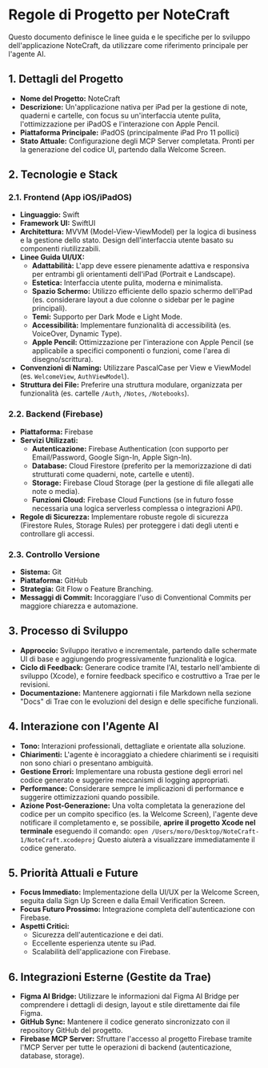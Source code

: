 # Regole di Progetto per NoteCraft

Questo documento definisce le linee guida e le specifiche per lo sviluppo dell'applicazione NoteCraft, da utilizzare come riferimento principale per l'agente AI.

## 1. Dettagli del Progetto

* **Nome del Progetto:** NoteCraft
* **Descrizione:** Un'applicazione nativa per iPad per la gestione di note, quaderni e cartelle, con focus su un'interfaccia utente pulita, l'ottimizzazione per iPadOS e l'interazione con Apple Pencil.
* **Piattaforma Principale:** iPadOS (principalmente iPad Pro 11 pollici)
* **Stato Attuale:** Configurazione degli MCP Server completata. Pronti per la generazione del codice UI, partendo dalla Welcome Screen.

## 2. Tecnologie e Stack

### 2.1. Frontend (App iOS/iPadOS)
* **Linguaggio:** Swift
* **Framework UI:** SwiftUI
* **Architettura:** MVVM (Model-View-ViewModel) per la logica di business e la gestione dello stato. Design dell'interfaccia utente basato su componenti riutilizzabili.
* **Linee Guida UI/UX:**
    * **Adattabilità:** L'app deve essere pienamente adattiva e responsiva per entrambi gli orientamenti dell'iPad (Portrait e Landscape).
    * **Estetica:** Interfaccia utente pulita, moderna e minimalista.
    * **Spazio Schermo:** Utilizzo efficiente dello spazio schermo dell'iPad (es. considerare layout a due colonne o sidebar per le pagine principali).
    * **Temi:** Supporto per Dark Mode e Light Mode.
    * **Accessibilità:** Implementare funzionalità di accessibilità (es. VoiceOver, Dynamic Type).
    * **Apple Pencil:** Ottimizzazione per l'interazione con Apple Pencil (se applicabile a specifici componenti o funzioni, come l'area di disegno/scrittura).
* **Convenzioni di Naming:** Utilizzare PascalCase per View e ViewModel (es. `WelcomeView`, `AuthViewModel`).
* **Struttura dei File:** Preferire una struttura modulare, organizzata per funzionalità (es. cartelle `/Auth`, `/Notes`, `/Notebooks`).

### 2.2. Backend (Firebase)
* **Piattaforma:** Firebase
* **Servizi Utilizzati:**
    * **Autenticazione:** Firebase Authentication (con supporto per Email/Password, Google Sign-In, Apple Sign-In).
    * **Database:** Cloud Firestore (preferito per la memorizzazione di dati strutturati come quaderni, note, cartelle e utenti).
    * **Storage:** Firebase Cloud Storage (per la gestione di file allegati alle note o media).
    * **Funzioni Cloud:** Firebase Cloud Functions (se in futuro fosse necessaria una logica serverless complessa o integrazioni API).
* **Regole di Sicurezza:** Implementare robuste regole di sicurezza (Firestore Rules, Storage Rules) per proteggere i dati degli utenti e controllare gli accessi.

### 2.3. Controllo Versione
* **Sistema:** Git
* **Piattaforma:** GitHub
* **Strategia:** Git Flow o Feature Branching.
* **Messaggi di Commit:** Incoraggiare l'uso di Conventional Commits per maggiore chiarezza e automazione.

## 3. Processo di Sviluppo

* **Approccio:** Sviluppo iterativo e incrementale, partendo dalle schermate UI di base e aggiungendo progressivamente funzionalità e logica.
* **Ciclo di Feedback:** Generare codice tramite l'AI, testarlo nell'ambiente di sviluppo (Xcode), e fornire feedback specifico e costruttivo a Trae per le revisioni.
* **Documentazione:** Mantenere aggiornati i file Markdown nella sezione "Docs" di Trae con le evoluzioni del design e delle specifiche funzionali.

## 4. Interazione con l'Agente AI

* **Tono:** Interazioni professionali, dettagliate e orientate alla soluzione.
* **Chiarimenti:** L'agente è incoraggiato a chiedere chiarimenti se i requisiti non sono chiari o presentano ambiguità.
* **Gestione Errori:** Implementare una robusta gestione degli errori nel codice generato e suggerire meccanismi di logging appropriati.
* **Performance:** Considerare sempre le implicazioni di performance e suggerire ottimizzazioni quando possibile.
* **Azione Post-Generazione:** Una volta completata la generazione del codice per un compito specifico (es. la Welcome Screen), l'agente deve notificare il completamento e, se possibile, **aprire il progetto Xcode nel terminale** eseguendo il comando:
    `open /Users/moro/Desktop/NoteCraft-1/NoteCraft.xcodeproj`
    Questo aiuterà a visualizzare immediatamente il codice generato.

## 5. Priorità Attuali e Future

* **Focus Immediato:** Implementazione della UI/UX per la Welcome Screen, seguita dalla Sign Up Screen e dalla Email Verification Screen.
* **Focus Futuro Prossimo:** Integrazione completa dell'autenticazione con Firebase.
* **Aspetti Critici:**
    * Sicurezza dell'autenticazione e dei dati.
    * Eccellente esperienza utente su iPad.
    * Scalabilità dell'applicazione con Firebase.

## 6. Integrazioni Esterne (Gestite da Trae)

* **Figma AI Bridge:** Utilizzare le informazioni dal Figma AI Bridge per comprendere i dettagli di design, layout e stile direttamente dai file Figma.
* **GitHub Sync:** Mantenere il codice generato sincronizzato con il repository GitHub del progetto.
* **Firebase MCP Server:** Sfruttare l'accesso al progetto Firebase tramite l'MCP Server per tutte le operazioni di backend (autenticazione, database, storage).